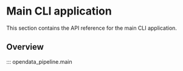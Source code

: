 # Main CLI application

This section contains the API reference for the main CLI application.

## Overview

::: opendata_pipeline.main